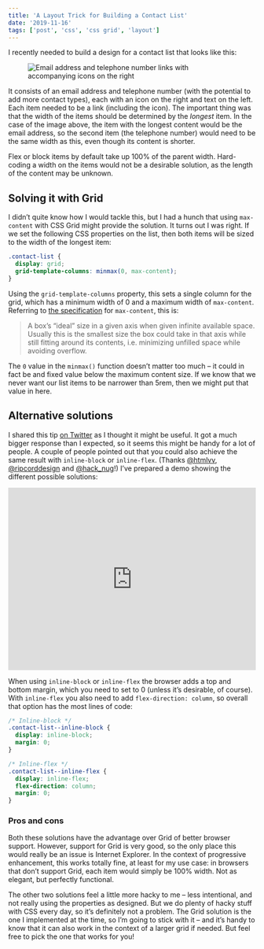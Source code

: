 ```yaml
---
title: 'A Layout Trick for Building a Contact List'
date: '2019-11-16'
tags: ['post', 'css', 'css grid', 'layout']
---
```


I recently needed to build a design for a contact list that looks like this:

<figure>
  <img src="a-layout-trick-for-building-a-contact-list.png" alt="Email address and telephone number links with accompanying icons on the right">
</figure>

It consists of an email address and telephone number (with the potential to add more contact types), each with an icon on the right and text on the left. Each item needed to be a link (including the icon). The important thing was that the width of the items should be determined by the _longest_ item. In the case of the image above, the item with the longest content would be the email address, so the second item (the telephone number) would need to be the same width as this, even though its content is shorter.

Flex or block items by default take up 100% of the parent width. Hard-coding a width on the items would not be a desirable solution, as the length of the content may be unknown.

## Solving it with Grid

I didn’t quite know how I would tackle this, but I had a hunch that using `max-content` with CSS Grid might provide the solution. It turns out I was right. If we set the following CSS properties on the list, then both items will be sized to the width of the longest item:

```css
.contact-list {
  display: grid;
  grid-template-columns: minmax(0, max-content);
}
```

Using the `grid-template-columns` property, this sets a single column for the grid, which has a minimum width of 0 and a maximum width of `max-content`. Referring to [the specification](https://www.w3.org/TR/css-sizing-3/#max-content-inline-size) for `max-content`, this is:

> A box’s “ideal” size in a given axis when given infinite available space. Usually this is the smallest size the box could take in that axis while still fitting around its contents, i.e. minimizing unfilled space while avoiding overflow.

The `0` value in the `minmax()` function doesn’t matter too much – it could in fact be and fixed value below the maximum content size. If we know that we never want our list items to be narrower than 5rem, then we might put that value in here.

## Alternative solutions

I shared this tip [on Twitter](https://twitter.com/CSSInRealLife/status/1195306788612190210?s=20) as I thought it might be useful. It got a much bigger response than I expected, so it seems this might be handy for a lot of people. A couple of people pointed out that you could also achieve the same result with `inline-block` or `inline-flex`. (Thanks [@htmlvv](https://twitter.com/htmlvv), [@ripcorddesign](https://twitter.com/ripcorddesign) and [@hack_nug](https://twitter.com/hack_nug)!) I’ve prepared a demo showing the different possible solutions:

<iframe height="371" style="width: 100%;" scrolling="no" title="Different ways to force two list items to take the width of the longest" src="https://codepen.io/michellebarker/embed/gOOQyyL?height=371&theme-id=default&default-tab=result" frameborder="no" allowtransparency="true" allowfullscreen="true">
  See the Pen <a href='https://codepen.io/michellebarker/pen/gOOQyyL'>Different ways to force two list items to take the width of the longest</a> by Michelle Barker
  (<a href='https://codepen.io/michellebarker'>@michellebarker</a>) on <a href='https://codepen.io'>CodePen</a>.
</iframe>

When using `inline-block` or `inline-flex` the browser adds a top and bottom margin, which you need to set to 0 (unless it’s desirable, of course). With `inline-flex` you also need to add `flex-direction: column`, so overall that option has the most lines of code:

```css
/* Inline-block */
.contact-list--inline-block {
  display: inline-block;
  margin: 0;
}

/* Inline-flex */
.contact-list--inline-flex {
  display: inline-flex;
  flex-direction: column;
  margin: 0;
}
```

### Pros and cons

Both these solutions have the advantage over Grid of better browser support. However, support for Grid is very good, so the only place this would really be an issue is Internet Explorer. In the context of progressive enhancement, this works totally fine, at least for my use case: in browsers that don’t support Grid, each item would simply be 100% width. Not as elegant, but perfectly functional.

The other two solutions feel a little more hacky to me – less intentional, and not really using the properties as designed. But we do plenty of hacky stuff with CSS every day, so it’s definitely not a problem. The Grid solution is the one I implemented at the time, so I’m going to stick with it – and it’s handy to know that it can also work in the context of a larger grid if needed. But feel free to pick the one that works for you!
